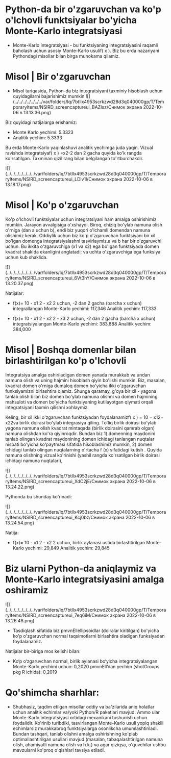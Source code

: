 # Python-da bir o'zgaruvchan va ko'p o'lchovli funktsiyalar bo'yicha Monte-Karlo integratsiyasi

- Monte-Karlo integratsiyasi - bu funktsiyaning integratsiyasini raqamli baholash uchun asosiy Monte-Karlo usulif( x ). Biz bu erda nazariyani Pythondagi misollar bilan birga muhokama qilamiz.
# Misol | Bir o'zgaruvchan
- Misol tariqasida, Python-da biz integratsiyani taxminiy hisoblash uchun quyidagilarni bajarishimiz mumkin 
![](../../../../../../../var/folders/lq/7btllx4953scrkzwd28d3q040000gp/T/TemporaryItems/NSIRD_screencaptureui_BAZIsz/Снимок экрана 2022-10-06 в 13.13.36.png)

Biz quyidagi natijalarga erishamiz:

- Monte Karlo yechimi: 5.3323
- Analitik yechim: 5.3333

Bu erda Monte-Karlo yaqinlashuvi analitik yechimga juda yaqin. Vizual ravishda integratsiyaf( x ) =x2-2 dan 2 gacha quyida ko'k rangda ko'rsatilgan. Taxminan qizil rang bilan belgilangan to'rtburchakdir.

![](../../../../../../../var/folders/lq/7btllx4953scrkzwd28d3q040000gp/T/TemporaryItems/NSIRD_screencaptureui_LDlv1l/Снимок экрана 2022-10-06 в 13.18.17.png)

# Misol | Ko'p o'zgaruvchan

Ko'p o'lchovli funktsiyalar uchun integratsiyani ham amalga oshirishimiz mumkin. Jarayon avvalgisiga o'xshaydi. Biroq, chiziq bo'ylab namuna olish o'rniga (dan a uchun b), endi biz yuqori o'lchamli domendan namuna olishimiz kerak. Oddiylik uchun biz ko'p o'zgaruvchan funktsiyani bir xil bo'lgan domenga integratsiyalashni tasvirlaymiz.a va b har bir o'zgaruvchi uchun. Bu ikkita o'zgaruvchiga (x1 va x2) ega bo'lgan funktsiyada domen kvadrat shaklda ekanligini anglatadi; va uchta o'zgaruvchiga ega funksiya uchun kub shaklida.

![](../../../../../../../var/folders/lq/7btllx4953scrkzwd28d3q040000gp/T/TemporaryItems/NSIRD_screencaptureui_6Vt3hY/Снимок экрана 2022-10-06 в 13.20.37.png)

Natijalar:

- f(x)= 10 - x1 2 - x2 2 uchun, -2 dan 2 gacha (barcha x uchun)
integrallangan Monte-Karlo yechimi: 117,346
Analitik yechim: 117,333

- f(x)= 10 - x1 2 - x2 2 - x3 2 uchun, -2 dan 2 gacha (barcha x uchun) integratsiyalangan
Monte-Karlo yechimi: 383,888
Analitik yechim: 384,000

# Misol | Boshqa domenlar bilan birlashtirilgan ko'p o'lchovli

Integratsiya amalga oshiriladigan domen yanada murakkab va undan namuna olish va uning hajmini hisoblash qiyin bo'lishi mumkin. Biz, masalan, kvadrat domen o'rniga dumaloq domen bo'yicha ikki o'zgaruvchan funksiyamizni birlashtira olamiz. Shunga qaramay, g'oya bir xil - yagona tanlab olish bilan biz domen bo'ylab namuna olishni va domen hajmining mahsuloti va domen bo'yicha funktsiyaning kutilayotgan qiymati orqali integratsiyani taxmin qilishni xohlaymiz.

Keling, bir xil ikki o'zgaruvchan funktsiyadan foydalanamizf( x ) = 10 − x12− x22va birlik doirasi bo'ylab integrasiya qiling. To'liq birlik doirasi bo'ylab yagona namuna olish kvadrat mintaqada (birlik doirasini qamrab olgan) namuna olishdan ko'ra qiyinroqdir. Bundan biz 1) domenning maydonini tanlab olingan kvadrat maydonining domen ichidagi tanlangan nuqtalar nisbati bo'yicha ko'paytmasi sifatida hisoblashimiz mumkin, 2) domen ichidagi tanlab olingan nuqtalarning o'rtacha f (x) sifatidagi kutish . Quyida namuna olishning vizual ko'rinishi (yashil rangda ko'rsatilgan birlik doirasi ichidagi namuna nuqtalari),

![](../../../../../../../var/folders/lq/7btllx4953scrkzwd28d3q040000gp/T/TemporaryItems/NSIRD_screencaptureui_XdC2jE/Снимок экрана 2022-10-06 в 13.24.22.png)

Pythonda bu shunday ko'rinadi:

![](../../../../../../../var/folders/lq/7btllx4953scrkzwd28d3q040000gp/T/TemporaryItems/NSIRD_screencaptureui_Kcj0bz/Снимок экрана 2022-10-06 в 13.24.54.png)

Natija:

- f(x)= 10 - x1 2 - x2 2 uchun, birlik aylanasi ustida birlashtirilgan
Monte-Karlo yechimi: 29,849
Analitik yechim: 29,845

# Biz ularni Python-da aniqlaymiz va Monte-Karlo integratsiyasini amalga oshiramiz

![](../../../../../../../var/folders/lq/7btllx4953scrkzwd28d3q040000gp/T/TemporaryItems/NSIRD_screencaptureui_7eq6iM/Снимок экрана 2022-10-06 в 13.26.48.png)

- Tasdiqlash sifatida biz pmvnEllellipsoidlar (doiralar kiritilgan) bo'yicha ko'p o'zgaruvchan normal taqsimotlarni birlashtira oladigan funksiyadan foydalanamiz.

Natijalar bir-biriga mos kelishi bilan:

- Ko‘p o‘zgaruvchan normal, birlik aylanasi bo‘yicha integratsiyalangan
Monte-Karlo yechimi uchun: 0,2020 pmvnEll’dan
yechim (shotGroups pkg R ichida): 0,2019
# Qo'shimcha sharhlar:

- Shubhasiz, taqdim etilgan misollar oddiy va ba'zilarida aniq holatlar uchun analitik echimlar va/yoki Python/R paketlari mavjud. Ammo ular Monte-Karlo integratsiyasi ortidagi mexanikani tushunish uchun foydalidir. Ko'rinib turibdiki, tasvirlangan Monte-Karlo usuli yopiq shaklli echimlarsiz murakkabroq funktsiyalarga osonlikcha umumlashtiriladi. Bundan tashqari, tanlab olishni amalga oshirishning ko'plab optimallashtirilgan usullari mavjud (masalan, tabaqalashtirilgan namuna olish, ahamiyatli namuna olish va h.k.) va agar qiziqsa, o'quvchilar ushbu mavzularni ko'proq o'qishlari tavsiya etiladi.